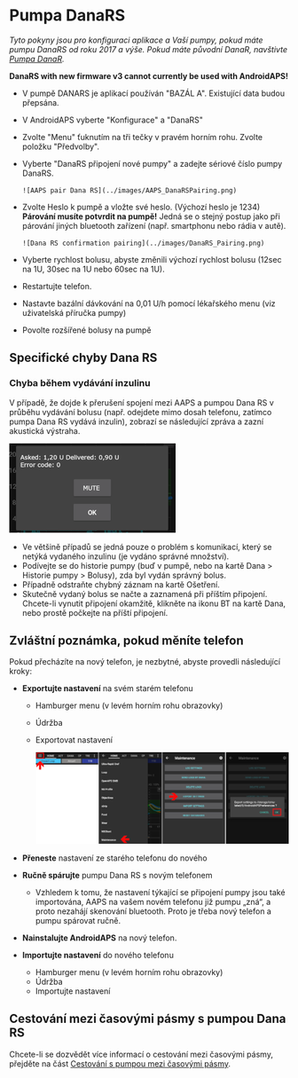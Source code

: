# Pumpa DanaRS

*Tyto pokyny jsou pro konfiguraci aplikace a Vaší pumpy, pokud máte pumpu DanaRS od roku 2017 a výše. Pokud máte původní DanaR, navštivte [Pumpa DanaR](./DanaR-Insulin-Pump).*

**DanaRS with new firmware v3 cannot currently be used with AndroidAPS!**

* V pumpě DANARS je aplikací používán "BAZÁL A". Existující data budou přepsána.

* V AndroidAPS vyberte "Konfigurace" a "DanaRS"

* Zvolte "Menu" ťuknutím na tři tečky v pravém horním rohu. Zvolte položku "Předvolby".

* Vyberte "DanaRS připojení nové pumpy" a zadejte sériové číslo pumpy DanaRS.
  
      ![AAPS pair Dana RS](../images/AAPS_DanaRSPairing.png)
      

* Zvolte Heslo k pumpě a vložte své heslo. (Výchozí heslo je 1234)   
  **Párování musíte potvrdit na pumpě!** Jedná se o stejný postup jako při párování jiných bluetooth zařízení (např. smartphonu nebo rádia v autě).
  
      ![Dana RS confirmation pairing](../images/DanaRS_Pairing.png)
      

* Vyberte rychlost bolusu, abyste změnili výchozí rychlost bolusu (12sec na 1U, 30sec na 1U nebo 60sec na 1U).

* Restartujte telefon.

* Nastavte bazální dávkování na 0,01 U/h pomocí lékařského menu (viz uživatelská příručka pumpy)

* Povolte rozšířené bolusy na pumpě

## Specifické chyby Dana RS

### Chyba během vydávání inzulinu

V případě, že dojde k přerušení spojení mezi AAPS a pumpou Dana RS v průběhu vydávání bolusu (např. odejdete mimo dosah telefonu, zatímco pumpa Dana RS vydává inzulin), zobrazí se následující zpráva a zazní akustická výstraha.

![Oznámení chyby podávání inzulínu](../images/DanaRS_Error_bolus.png)

* Ve většině případů se jedná pouze o problém s komunikací, který se netýká vydaného inzulinu (je vydáno správné množství).
* Podívejte se do historie pumpy (buď v pumpě, nebo na kartě Dana > Historie pumpy > Bolusy), zda byl vydán správný bolus.
* Případně odstraňte chybný záznam na kartě Ošetření.
* Skutečně vydaný bolus se načte a zaznamená při příštím připojení. Chcete-li vynutit připojení okamžitě, klikněte na ikonu BT na kartě Dana, nebo prostě počkejte na příští připojení.

## Zvláštní poznámka, pokud měníte telefon

Pokud přecházíte na nový telefon, je nezbytné, abyste provedli následující kroky:

* **Exportujte nastavení** na svém starém telefonu
  
  * Hamburger menu (v levém horním rohu obrazovky)
  * Údržba
  * Exportovat nastavení
    
    ![Exportovat nastavení](../images/AAPS_ExportSettings.png)

* **Přeneste** nastavení ze starého telefonu do nového

* **Ručně spárujte** pumpu Dana RS s novým telefonem 
  * Vzhledem k tomu, že nastavení týkající se připojení pumpy jsou také importována, AAPS na vašem novém telefonu již pumpu „zná“, a proto nezahájí skenování bluetooth. Proto je třeba nový telefon a pumpu spárovat ručně.
* **Nainstalujte AndroidAPS** na nový telefon.
* **Importujte nastavení** do nového telefonu 
  * Hamburger menu (v levém horním rohu obrazovky)
  * Údržba
  * Importujte nastavení

## Cestování mezi časovými pásmy s pumpou Dana RS

Chcete-li se dozvědět více informací o cestování mezi časovými pásmy, přejděte na část [Cestování s pumpou mezi časovými pásmy](../Usage/Timezone-traveling#danarv2-danars).